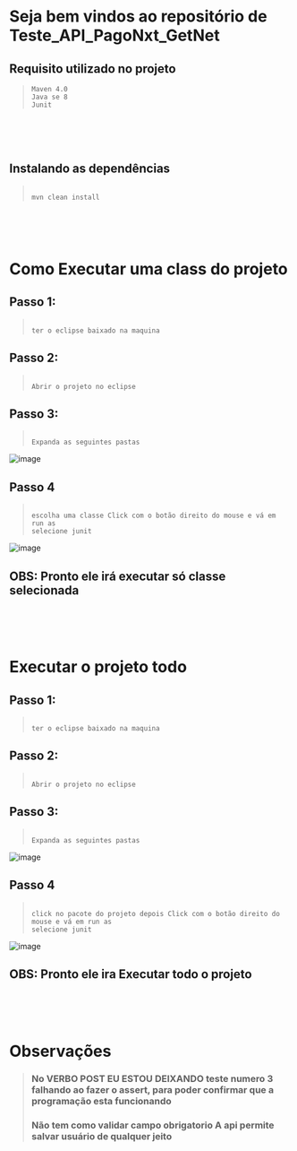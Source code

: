 # Seja bem vindos ao repositório de Teste_API_PagoNxt_GetNet

## Requisito utilizado no projeto
>```
>Maven 4.0
>Java se 8
>Junit
>```

<br />
<br />
<br />

## Instalando as dependências
>```
>
>mvn clean install
>
>```

<br />
<br />
<br />

# Como Executar uma class do projeto
## Passo 1:
>```
>
>ter o eclipse baixado na maquina
>
>```
## Passo 2: 
>```
>
>Abrir o projeto no eclipse
>
>```
## Passo 3:
>```
>
> Expanda as seguintes pastas
>```
![image](https://github.com/user-attachments/assets/71a0c496-8ac8-4a01-a70d-e8ed123371af)

## Passo 4
>```
>
>escolha uma classe Click com o botão direito do mouse e vá em run as
>selecione junit
>
>```
![image](https://github.com/user-attachments/assets/ca2d6a09-48c7-4237-a9e4-5db46e81db92)

## OBS: Pronto ele irá executar só classe selecionada

<br />
<br />
<br />

# Executar o projeto todo
## Passo 1:
>```
>
>ter o eclipse baixado na maquina
>
>```
## Passo 2: 
>```
>
>Abrir o projeto no eclipse
>
>```
## Passo 3:
>```
>
> Expanda as seguintes pastas
>```
![image](https://github.com/user-attachments/assets/71a0c496-8ac8-4a01-a70d-e8ed123371af)

## Passo 4
>```
>
>click no pacote do projeto depois Click com o botão direito do mouse e vá em run as
>selecione junit
>
>```
![image](https://github.com/user-attachments/assets/573d0dd7-92c3-4cd0-ac81-f06cb2cad195)

## OBS: Pronto ele ira Executar todo o projeto

<br />
<br />
<br />

# Observações
>### No VERBO POST EU ESTOU DEIXANDO teste numero 3 falhando ao fazer o assert, para poder confirmar que a programação esta funcionando
>### Não tem como validar campo obrigatorio A api permite salvar usuário de qualquer jeito
>



